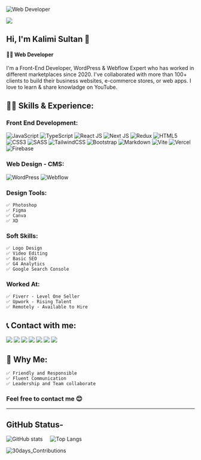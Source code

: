 ![Web Developer ](https://pbs.twimg.com/profile_banners/1510355286384541697/1725357106/1500x500)

![](https://komarev.com/ghpvc/?username=codersultan&color=green)  

## Hi, I'm Kalimi Sultan 👋
#### 👨‍💻 Web Developer 

I'm a Front-End Developer, WordPress & Webflow Expert who has worked in different marketplaces since 2020. I've collaborated with more than 100+ clients to build their business websites, e-commerce stores, or web apps.
I love to learn & share knowladge on YouTube.

## 👨‍🎓 Skills & Experience:
### Front End Development:
![JavaScript](https://img.shields.io/badge/Javascript-F0DB4F?style=for-the-badge&labelColor=151b23&logo=javascript&logoColor=F0DB4F)
![TypeScript](https://img.shields.io/badge/Typescript-007acc?style=for-the-badge&labelColor=151b23&logo=typescript&logoColor=007acc)
![React JS](https://img.shields.io/badge/-React-61DBFB?style=for-the-badge&labelColor=black&logo=react&logoColor=61DBFB)
![Next JS](https://img.shields.io/badge/next.js-000000?style=for-the-badge&logo=nextdotjs&logoColor=white)
![Redux](https://img.shields.io/badge/Redux-593D88?style=for-the-badge&logo=redux&logoColor=white)
![HTML5](https://img.shields.io/badge/html5-%23E34F26.svg?style=for-the-badge&logo=html5&logoColor=white)
![CSS3](https://img.shields.io/badge/css3-%231572B6.svg?style=for-the-badge&logo=css3&logoColor=white)
![SASS](https://img.shields.io/badge/SASS-hotpink.svg?style=for-the-badge&logo=SASS&logoColor=white)
![TailwindCSS](https://img.shields.io/badge/Tailwind_CSS-092749?style=for-the-badge&logo=tailwindcss&logoColor=06B6D4&labelColor=000000)
![Bootstrap](https://img.shields.io/badge/Bootstrap-563D7C?style=for-the-badge&logo=bootstrap&logoColor=white)
![Markdown](https://img.shields.io/badge/markdown-%23000000.svg?style=for-the-badge&logo=markdown&logoColor=white)
![Vite](https://img.shields.io/badge/vite-a455ff.svg?style=for-the-badge&logo=vite&logoColor=white)
![Vercel](https://img.shields.io/badge/vercel-%23000000.svg?style=for-the-badge&logo=vercel&logoColor=white)
![Firebase](https://img.shields.io/badge/firebase-a08021?style=for-the-badge&logo=firebase&logoColor=ffcd34)

### Web Design - CMS:
![WordPress](https://img.shields.io/badge/WordPress-%23117AC9.svg?style=for-the-badge&logo=WordPress&logoColor=white)
![Webflow](https://img.shields.io/badge/webflow-%23146EF5.svg?style=for-the-badge&logo=webflow&logoColor=white)

### Design Tools:
    ✅ Photoshop 
    ✅ Figma
    ✅ Canva
    ✅ XD

### Soft Skills: 
    ✅ Logo Design
    ✅ Video Editing
    ✅ Basic SEO
    ✅ G4 Analytics
    ✅ Google Search Console

### Worked At:
    ✅ Fiverr - Level One Seller
    ✅ Upwork - Rising Talent
    ✅ Remotely - Available to Hire 
    
<!-- [![Top Langs](https://github-readme-stats.vercel.app/api/top-langs/?username=anuraghazra&layout=compact)](https://github.com/anuraghazra/github-readme-stats) -->
    
## 📞 Contact with me:

<div> 
    <a href="https://www.linkedin.com/in/codersultan/" target="_blank"><img src="https://img.shields.io/badge/-LinkedIn-%230077B5?style=for-the-badge&logo=linkedin&logoColor=white" target="_blank"></a>
   <a href = "https://wa.me/01750008535"><img src="https://img.shields.io/badge/WhatsApp-25D366?style=for-the-badge&logo=whatsapp&logoColor=white" target="_blank"></a>
   <a href = "mailto:codersultan@gmail.com"><img src="https://img.shields.io/badge/-Gmail-%23333?style=for-the-badge&logo=gmail&logoColor=white" target="_blank"></a>  
    <a href="https://twitter.com/kalimi_sultan" target="_blank"><img src="https://img.shields.io/badge/X-%23000000.svg?style=for-the-badge&logo=X&logoColor=white" target="_blank"></a>
   <a href="https://www.facebook.com/codersultan" target="_blank"><img src="https://img.shields.io/badge/Facebook-%231877F2.svg?style=for-the-badge&logo=Facebook&logoColor=white" target="_blank"></a>
   <a href="https://www.instagram.com/codersultan" target="_blank"><img src="https://img.shields.io/badge/Instagram-%23E4405F.svg?style=for-the-badge&logo=Instagram&logoColor=white" target="_blank"></a>
   <a href="https://www.youtube.com/@codersultan" target="_blank"><img src="https://img.shields.io/badge/YouTube-FF0000?style=for-the-badge&logo=youtube&logoColor=white" target="_blank"></a>  
</div>

## 👦 Why Me:
    ✅ Friendly and Responsible
    ✅ Fluent Communication  
    ✅ Leadership and Team collaborate

### Feel free to contact me 😊

<hr/>

## GitHub Status-

![GitHub stats](https://github-readme-stats.vercel.app/api?username=codersultan&show_icons=true&theme=radical) $~~~$ ![Top Langs](https://github-readme-stats.vercel.app/api/top-langs/?username=codersultan&layout=compact&theme=radical) 

![30days_Contributions](https://github-readme-activity-graph.vercel.app/graph?username=codersultan&custom_title=Kalimi's%20GitHub%20Activity%20Graph&bg_color=0D1117&color=7F3FBF&line=7F3FBF&point=7F3FBF&area_color=FFFFFF&title_color=FFFFFF&area=true)



